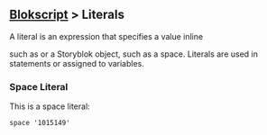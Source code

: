 ## [Blokscript](/) > Literals

A literal is an expression that specifies a value inline 

such as or a Storyblok object, such as a space.  Literals are used in statements or assigned to variables.

### Space Literal

This is a space literal:

	space '1015149'

